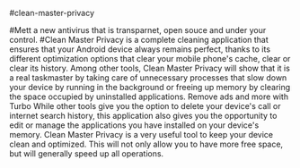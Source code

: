#clean-master-privacy

#Mett a new antivirus that is transparnet, open souce and under your control.
#Clean Master Privacy is a complete cleaning application that ensures that your Android device always remains perfect, thanks to its different optimization options that clear your mobile phone's cache, clear or clear its history. Among other tools, Clean Master Privacy will show that it is a real taskmaster by taking care of unnecessary processes that slow down your device by running in the background or freeing up memory by clearing the space occupied by uninstalled applications. Remove ads and more with Turbo While other tools give you the option to delete your device's call or internet search history, this application also gives you the opportunity to edit or manage the applications you have installed on your device's memory. Clean Master Privacy is a very useful tool to keep your device clean and optimized. This will not only allow you to have more free space, but will generally speed up all operations.
